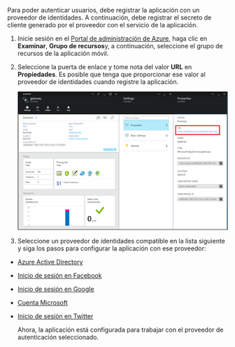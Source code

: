 

Para poder autenticar usuarios, debe registrar la aplicación con un proveedor de identidades. A continuación, debe registrar el secreto de cliente generado por el proveedor con el servicio de la aplicación.

1. Inicie sesión en el [Portal de administración de Azure], haga clic en **Examinar**, **Grupo de recursos**y, a continuación, seleccione el grupo de recursos de la aplicación móvil.

2. Seleccione la puerta de enlace y tome nota del valor **URL** en **Propiedades**. Es posible que tenga que proporcionar ese valor al proveedor de identidades cuando registre la aplicación.

   	![](./media/app-service-mobile-register-authentication/gateway-uri.png)

3. Seleccione un proveedor de identidades compatible en la lista siguiente y siga los pasos para configurar la aplicación con ese proveedor:

 - <a href="/es-es/documentation/articles/app-service-mobile-how-to-configure-active-directory-authentication-preview/" target="_blank">Azure Active Directory</a>
 - <a href="/es-es/documentation/articles/app-service-mobile-how-to-configure-facebook-authentication-preview/" target="_blank">Inicio de sesión en Facebook</a>
 - <a href="/es-es/documentation/articles/app-service-mobile-how-to-configure-google-authentication-preview/" target="_blank">Inicio de sesión en Google</a>
 - <a href="/es-es/documentation/articles/app-service-mobile-how-to-configure-microsoft-authentication-preview/" target="_blank">Cuenta Microsoft</a>
 - <a href="/es-es/documentation/articles/app-service-mobile-how-to-configure-twitter-authentication-preview/" target="_blank">Inicio de sesión en Twitter</a>

	Ahora, la aplicación está configurada para trabajar con el proveedor de autenticación seleccionado.

<!-- URLs. -->
[Portal de administración de Azure]: https://manage.windowsazure.com/

<!--HONumber=49-->
